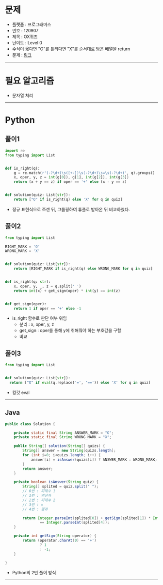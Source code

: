 # 문제
- 플랫폼 : 프로그래머스
- 번호 : 120907
- 제목 : OX퀴즈
- 난이도 : Level 0
- 수식이 옳다면 "O"를 틀리다면 "X"를 순서대로 담은 배열을 return
- 문제 : [링크](https://school.programmers.co.kr/learn/courses/30/lessons/120907)

---

# 필요 알고리즘
- 문자열 처리

---

# Python
## 풀이1
```python
import re
from typing import List


def is_right(q):
    g = re.match(r'(-?\d+)\s([+-])\s(-?\d+)\s=\s(-?\d+)', q).groups()
    x, oper, y, z = int(g[0]), g[1], int(g[2]), int(g[3])
    return (x + y == z) if oper == '+' else (x - y == z)


def solution(quiz: List[str]):
    return ["O" if is_right(q) else 'X' for q in quiz]
```
- 정규 표현식으로 쪼갠 뒤, 그룹핑하여 튜플로 받아온 뒤 비교하였다.

## 풀이2
```python
from typing import List

RIGHT_MARK = 'O'
WRONG_MARK = 'X'


def solution(quiz: List[str]):
    return [RIGHT_MARK if is_right(q) else WRONG_MARK for q in quiz]


def is_right(q: str):
    x, oper, y, _, z = q.split(' ')
    return int(x) + get_sign(oper) * int(y) == int(z)


def get_sign(oper):
    return 1 if oper == '+' else -1

```
- is_right 함수로 판단 여부 위임
  - 분리 : x, oper, y, z
  - get_sign : oper를 통해 y에 취해줘야 하는 부호값을 구함
  - 비교

## 풀이3
```python
from typing import List


def solution(quiz: List[str]):
  return ["O" if eval(q.replace('=', '==')) else 'X' for q in quiz]

```
- 킹갓 eval

---

## Java
```java
public class Solution {

    private static final String ANSWER_MARK = "O";
    private static final String WRONG_MARK = "X";

    public String[] solution(String[] quizs) {
        String[] answer = new String[quizs.length];
        for (int i=0; i<quizs.length; i++) {
            answer[i] = isAnswer(quizs[i]) ? ANSWER_MARK : WRONG_MARK;
        }
        return answer;
    }

    private boolean isAnswer(String quiz) {
        String[] splited = quiz.split(" ");
        // 0번 : 피제수 1
        // 1번 : 연산자
        // 2번 : 피제수 2
        // 3번 : =
        // 4번 : 결과

        return Integer.parseInt(splited[0]) + getSign(splited[1]) * Integer.parseInt(splited[2])
                == Integer.parseInt(splited[4]);
    }

    private int getSign(String operator) {
        return (operator.charAt(0) == '+')
                ? 1
                : -1;
    }

}
```
- Python의 2번 풀이 방식

---

